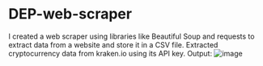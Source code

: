 # DEP-web-scraper
I created a web scraper using libraries like Beautiful Soup and requests to extract data from a website and store it in a CSV file.
Extracted cryptocurrency data from kraken.io using its API key.
Output:
![image](https://github.com/user-attachments/assets/9401c9ab-9a19-4467-9799-1289df60faa9)
